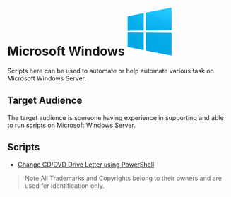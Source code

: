 # Microsoft Windows <img src="images/windowslogo.png" width="100">

Scripts here can be used to automate or help automate various task on Microsoft Windows Server.

## Target Audience

The target audience is someone having experience in supporting and able to run scripts on Microsoft Windows Server.

## Scripts

* [Change CD/DVD Drive Letter using PowerShell](scripts/change-CDDriveLetter.ps1)

> Note All Trademarks and Copyrights belong to their owners and are used for identification only.
